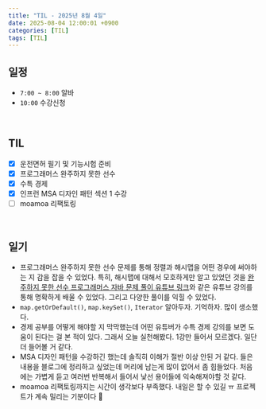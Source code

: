 ```yaml
---
title: "TIL - 2025년 8월 4일"
date: 2025-08-04 12:00:01 +0900
categories: [TIL]
tags: [TIL]
---
```


## 일정

- `7:00 ~ 8:00` 알바
- `10:00` 수강신청

<br>

## TIL

- [x] 운전면허 필기 및 기능시험 준비
- [x] 프로그래머스 완주하지 못한 선수
- [x] 수특 경제
- [x] 인프런 MSA 디자인 패턴 섹션 1 수강
- [ ] moamoa 리팩토링

<br>

## 일기

- 프로그래머스 완주하지 못한 선수 문제를 통해 정렬과 해시맵을 어떤 경우에 써야하는 지 감을 잡을 수 있었다. 특히, 해시맵에 대해서 모호하게만 알고 있었던 것을 [완주하지 못한 선수 프로그래머스 자바 문제 풀이 유튜브 링크](https://www.youtube.com/watch?v=_2yD46UxSso)와 같은 유튜브 강의를 통해 명확하게 배울 수 있었다. 그리고 다양한 풀이를 익힐 수 있었다.
- `map.getOrDefault()`, `map.keySet()`, `Iterator` 알아두자. 기억하자. 많이 생소했다.
- 경제 공부를 어떻게 해야할 지 막막했는데 어떤 유튜버가 수특 경제 강의를 보면 도움이 된다는 걸 본 적이 있다. 그래서 오늘 실천해봤다. 1강만 들어서 모르겠다. 일단 더 들어볼 거 같다.
- MSA 디자인 패턴을 수강하긴 했는데 솔직히 이해가 절반 이상 안된 거 같다. 들은 내용을 블로그에 정리하고 싶었는데 머리에 남는게 많이 없어서 좀 힘들었다. 처음에는 가볍게 듣고 여러번 반복해서 들어서 낯선 용어들에 익숙해져야할 것 같다.
- moamoa 리팩토링까지는 시간이 생각보다 부족했다. 내일은 할 수 있길 ㅠ 프로젝트가 계속 밀리는 기분이다 🥺 